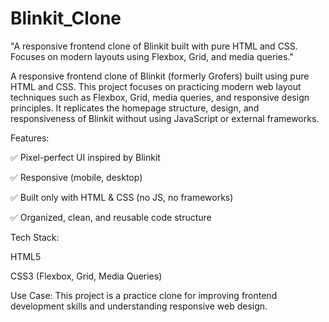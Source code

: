 # Blinkit_Clone
"A responsive frontend clone of Blinkit built with pure HTML and CSS. Focuses on modern layouts using Flexbox, Grid, and media queries."


A responsive frontend clone of Blinkit (formerly Grofers) built using pure HTML and CSS. This project focuses on practicing modern web layout techniques such as Flexbox, Grid, media queries, and responsive design principles. It replicates the homepage structure, design, and responsiveness of Blinkit without using JavaScript or external frameworks.

Features:

✅ Pixel-perfect UI inspired by Blinkit

✅ Responsive (mobile, desktop)

✅ Built only with HTML & CSS (no JS, no frameworks)

✅ Organized, clean, and reusable code structure


Tech Stack:

HTML5

CSS3 (Flexbox, Grid, Media Queries)


Use Case:
This project is a practice clone for improving frontend development skills and understanding responsive web design.
